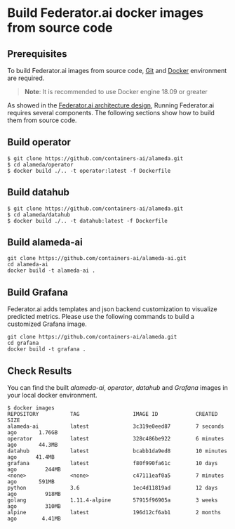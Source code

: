 # Build Federator.ai docker images from source code

## Prerequisites
To build Federator.ai images from source code, [Git](https://git-scm.com/book/en/v2/Getting-Started-Installing-Git) and [Docker](https://docs.docker.com/install/#supported-platforms) environment are required.
> **Note**: It is recommended to use Docker engine 18.09 or greater

As showed in the [Federator.ai architecture design](https://github.com/containers-ai/alameda/blob/master/design/architecture.md), Running Federator.ai requires several components. The following sections show how to build them from source code.

## Build operator
```
$ git clone https://github.com/containers-ai/alameda.git
$ cd alameda/operator
$ docker build ./.. -t operator:latest -f Dockerfile
```

## Build datahub
```
$ git clone https://github.com/containers-ai/alameda.git
$ cd alameda/datahub
$ docker build ./.. -t datahub:latest -f Dockerfile
```

## Build alameda-ai
```
git clone https://github.com/containers-ai/alameda-ai.git
cd alameda-ai
docker build -t alameda-ai .
```

## Build Grafana

Federator.ai adds templates and json backend customization to visualize predicted metrics. Please use the following commands to build a customized Grafana image.
```
git clone https://github.com/containers-ai/alameda.git
cd grafana
docker build -t grafana .
```

## Check Results
You can find the built *alameda-ai*, *operator*, *datahub* and *Grafana* images in your local docker environment.
```
$ docker images
REPOSITORY          TAG                 IMAGE ID            CREATED             SIZE
alameda-ai          latest              3c319e0eed87        7 seconds ago       1.76GB
operator            latest              328c486be922        6 minutes ago       44.3MB
datahub             latest              bcabb1da9ed8        10 minutes ago      41.4MB
grafana             latest              f80f990fa61c        10 days ago         244MB
<none>              <none>              c47111eaf0a5        7 minutes ago       591MB
python              3.6                 1ec4d11819ad        12 days ago         918MB
golang              1.11.4-alpine       57915f96905a        3 weeks ago         310MB
alpine              latest              196d12cf6ab1        2 months ago        4.41MB
```

